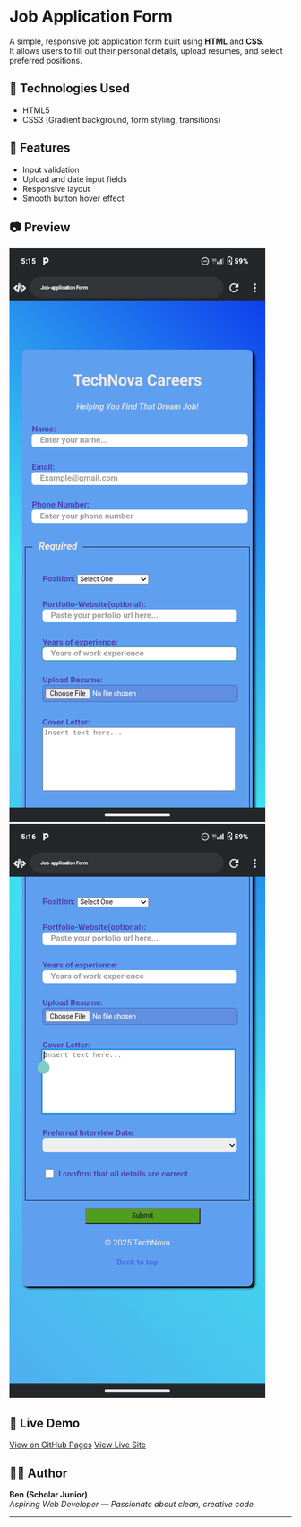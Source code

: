 # Job Application Form

A simple, responsive job application form built using **HTML** and **CSS**.  
It allows users to fill out their personal details, upload resumes, and select preferred positions.

## 🧰 Technologies Used
- HTML5
- CSS3 (Gradient background, form styling, transitions)

## 🚀 Features
- Input validation
- Upload and date input fields
- Responsive layout
- Smooth button hover effect

## 📷 Preview
![screenshot](preview.png)
![screenshot](preview1.png)

## 🔗 Live Demo
[View on GitHub Pages](https://benedictsamuel163-blip.github.io/job-application-form/)
[View Live Site](https://benedictsamuel163-blip.github.io/job-application-form/)

## 👨‍💻 Author
**Ben (Scholar Junior)**  
*Aspiring Web Developer — Passionate about clean, creative code.*

---
